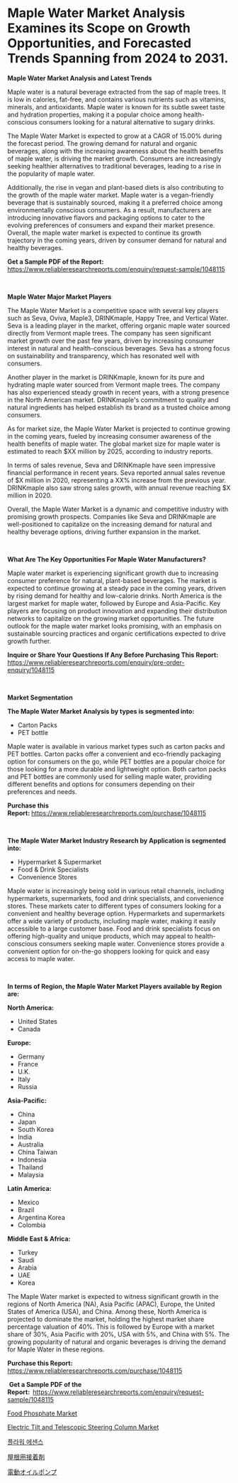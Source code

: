 <p><h1>Maple Water Market Analysis Examines its Scope on Growth Opportunities, and Forecasted Trends Spanning from 2024 to 2031.</h1></p><p><strong>Maple Water Market Analysis and Latest Trends</strong></p>
<p><p>Maple water is a natural beverage extracted from the sap of maple trees. It is low in calories, fat-free, and contains various nutrients such as vitamins, minerals, and antioxidants. Maple water is known for its subtle sweet taste and hydration properties, making it a popular choice among health-conscious consumers looking for a natural alternative to sugary drinks.</p><p>The Maple Water Market is expected to grow at a CAGR of 15.00% during the forecast period. The growing demand for natural and organic beverages, along with the increasing awareness about the health benefits of maple water, is driving the market growth. Consumers are increasingly seeking healthier alternatives to traditional beverages, leading to a rise in the popularity of maple water.</p><p>Additionally, the rise in vegan and plant-based diets is also contributing to the growth of the maple water market. Maple water is a vegan-friendly beverage that is sustainably sourced, making it a preferred choice among environmentally conscious consumers. As a result, manufacturers are introducing innovative flavors and packaging options to cater to the evolving preferences of consumers and expand their market presence. Overall, the maple water market is expected to continue its growth trajectory in the coming years, driven by consumer demand for natural and healthy beverages.</p></p>
<p><strong>Get a Sample PDF of the Report:&nbsp;</strong> <a href="https://www.reliableresearchreports.com/enquiry/request-sample/1048115">https://www.reliableresearchreports.com/enquiry/request-sample/1048115</a></p>
<p>&nbsp;</p>
<p><strong>Maple Water Major Market Players</strong></p>
<p><p>The Maple Water Market is a competitive space with several key players such as Seva, Oviva, Maple3, DRINKmaple, Happy Tree, and Vertical Water. Seva is a leading player in the market, offering organic maple water sourced directly from Vermont maple trees. The company has seen significant market growth over the past few years, driven by increasing consumer interest in natural and health-conscious beverages. Seva has a strong focus on sustainability and transparency, which has resonated well with consumers.</p><p>Another player in the market is DRINKmaple, known for its pure and hydrating maple water sourced from Vermont maple trees. The company has also experienced steady growth in recent years, with a strong presence in the North American market. DRINKmaple's commitment to quality and natural ingredients has helped establish its brand as a trusted choice among consumers.</p><p>As for market size, the Maple Water Market is projected to continue growing in the coming years, fueled by increasing consumer awareness of the health benefits of maple water. The global market size for maple water is estimated to reach $XX million by 2025, according to industry reports.</p><p>In terms of sales revenue, Seva and DRINKmaple have seen impressive financial performance in recent years. Seva reported annual sales revenue of $X million in 2020, representing a XX% increase from the previous year. DRINKmaple also saw strong sales growth, with annual revenue reaching $X million in 2020.</p><p>Overall, the Maple Water Market is a dynamic and competitive industry with promising growth prospects. Companies like Seva and DRINKmaple are well-positioned to capitalize on the increasing demand for natural and healthy beverage options, driving further expansion in the market.</p></p>
<p>&nbsp;</p>
<p><strong>What Are The Key Opportunities For Maple Water Manufacturers?</strong></p>
<p><p>Maple water market is experiencing significant growth due to increasing consumer preference for natural, plant-based beverages. The market is expected to continue growing at a steady pace in the coming years, driven by rising demand for healthy and low-calorie drinks. North America is the largest market for maple water, followed by Europe and Asia-Pacific. Key players are focusing on product innovation and expanding their distribution networks to capitalize on the growing market opportunities. The future outlook for the maple water market looks promising, with an emphasis on sustainable sourcing practices and organic certifications expected to drive growth further.</p></p>
<p><strong>Inquire or Share Your Questions If Any Before Purchasing This Report:</strong> <a href="https://www.reliableresearchreports.com/enquiry/pre-order-enquiry/1048115">https://www.reliableresearchreports.com/enquiry/pre-order-enquiry/1048115</a></p>
<p>&nbsp;</p>
<p><strong>Market Segmentation</strong></p>
<p><strong>The Maple Water Market Analysis by types is segmented into:</strong></p>
<p><ul><li>Carton Packs</li><li>PET bottle</li></ul></p>
<p><p>Maple water is available in various market types such as carton packs and PET bottles. Carton packs offer a convenient and eco-friendly packaging option for consumers on the go, while PET bottles are a popular choice for those looking for a more durable and lightweight option. Both carton packs and PET bottles are commonly used for selling maple water, providing different benefits and options for consumers depending on their preferences and needs.</p></p>
<p><strong>Purchase this Report:&nbsp;</strong><a href="https://www.reliableresearchreports.com/purchase/1048115">https://www.reliableresearchreports.com/purchase/1048115</a></p>
<p>&nbsp;</p>
<p><strong>The Maple Water Market Industry Research by Application is segmented into:</strong></p>
<p><ul><li>Hypermarket & Supermarket</li><li>Food & Drink Specialists</li><li>Convenience Stores</li></ul></p>
<p><p>Maple water is increasingly being sold in various retail channels, including hypermarkets, supermarkets, food and drink specialists, and convenience stores. These markets cater to different types of consumers looking for a convenient and healthy beverage option. Hypermarkets and supermarkets offer a wide variety of products, including maple water, making it easily accessible to a large customer base. Food and drink specialists focus on offering high-quality and unique products, which may appeal to health-conscious consumers seeking maple water. Convenience stores provide a convenient option for on-the-go shoppers looking for quick and easy access to maple water.</p></p>
<p>&nbsp;</p>
<p><strong>In terms of Region, the Maple Water Market Players available by Region are:</strong></p>
<p>
    <p> <strong> North America: </strong>
        <ul>
            <li>United States</li>
            <li>Canada</li>
        </ul>
        </p> 
    <p> <strong> Europe: </strong>
        <ul>
            <li>Germany</li>
            <li>France</li>
            <li>U.K.</li>
            <li>Italy</li>
            <li>Russia</li>
        </ul>
        </p> 
    <p> <strong> Asia-Pacific: </strong>
        <ul>
            <li>China</li>
            <li>Japan</li>
            <li>South Korea</li>
            <li>India</li>
            <li>Australia</li>
            <li>China Taiwan</li>
            <li>Indonesia</li>
            <li>Thailand</li>
            <li>Malaysia</li>
        </ul>
        </p> 
    <p> <strong> Latin America: </strong>
        <ul>
            <li>Mexico</li>
            <li>Brazil</li>
            <li>Argentina Korea</li>
            <li>Colombia</li>
        </ul>
        </p> 
    <p> <strong> Middle East & Africa: </strong>
        <ul>
            <li>Turkey</li>
            <li>Saudi</li>
            <li>Arabia</li>
            <li>UAE</li>
            <li>Korea</li>
        </ul>
    </p>
    </p>
<p><p>The Maple Water market is expected to witness significant growth in the regions of North America (NA), Asia Pacific (APAC), Europe, the United States of America (USA), and China. Among these, North America is projected to dominate the market, holding the highest market share percentage valuation of 40%. This is followed by Europe with a market share of 30%, Asia Pacific with 20%, USA with 5%, and China with 5%. The growing popularity of natural and organic beverages is driving the demand for Maple Water in these regions.</p></p>
<p><strong>Purchase this Report: </strong><a href="https://www.reliableresearchreports.com/purchase/1048115">https://www.reliableresearchreports.com/purchase/1048115</a></p>
<p>&nbsp;<strong>Get a Sample PDF of the Report:&nbsp;&nbsp;</strong><a href="https://www.reliableresearchreports.com/enquiry/request-sample/1048115">https://www.reliableresearchreports.com/enquiry/request-sample/1048115</a></p>
<p><strong></strong></p>
<p><p><a href="https://github.com/ashepherd82/Market-Research-Report-List-4/blob/main/food-phosphate-market.md">Food Phosphate Market</a></p><p><a href="https://issuu.com/reportprime-2/docs/electric-tilt-and-telescopic-steering-column-marke">Electric Tilt and Telescopic Steering Column Market</a></p><p><a href="https://github.com/ZacharyScthmitt4465/Market-Research-Report-List-1/blob/main/605275815998.md">플라워 에센스</a></p><p><a href="https://github.com/ycmtqqhvk3273/Market-Research-Report-List-1/blob/main/117000217294.md">屋根用接着剤</a></p><p><a href="https://github.com/mathieurico66/Market-Research-Report-List-1/blob/main/126776117295.md">電動オイルポンプ</a></p></p>